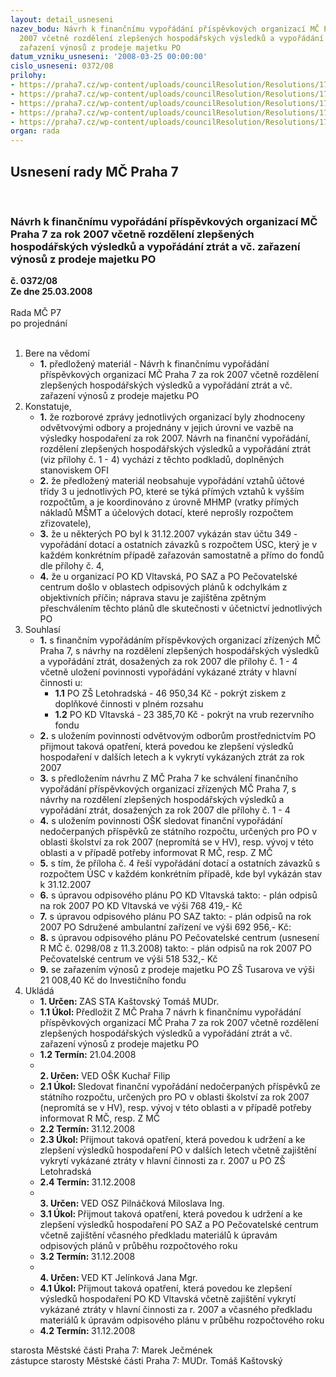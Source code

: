 ```yaml
---
layout: detail_usneseni
nazev_bodu: Návrh k finančnímu vypořádání příspěvkových organizací MČ Praha 7 za rok
  2007 včetně rozdělení zlepšených hospodářských výsledků a vypořádání ztrát a vč.
  zařazení výnosů z prodeje majetku PO
datum_vzniku_usneseni: '2008-03-25 00:00:00'
cislo_usneseni: 0372/08
prilohy:
- https://praha7.cz/wp-content/uploads/councilResolution/Resolutions/17401/12-hvpo07finvyp.xls
- https://praha7.cz/wp-content/uploads/councilResolution/Resolutions/17401/12-hvpo07finvypb.xls
- https://praha7.cz/wp-content/uploads/councilResolution/Resolutions/17401/12-hvpo07finvypc.xls
- https://praha7.cz/wp-content/uploads/councilResolution/Resolutions/17401/12-hvpo07finvypd.xls
- https://praha7.cz/wp-content/uploads/councilResolution/Resolutions/17401/12-hvpo07rekzaa.doc
organ: rada
---
```

<div id="ucUsn_pList" class="usn">
	<span><h2>Usnesení rady MČ Praha 7 </h2>
<br></span><div class="standBody">
<span><h3>Návrh k finančnímu vypořádání příspěvkových organizací MČ Praha 7 za rok 2007 včetně rozdělení zlepšených hospodářských výsledků a vypořádání ztrát a vč. zařazení výnosů z prodeje majetku PO</h3></span><div class="center">
		<strong>č. 0372/08</strong><br>
	</div>
<div class="center">
		<strong>Ze dne 25.03.2008</strong><br><br>
	</div>Rada MČ P7<br> po projednání<br><br><ol>
<li>Bere na vědomí<ul><li>
<strong>1.</strong> předložený materiál - Návrh k finančnímu vypořádání příspěvkových organizací MČ Praha 7 za rok 2007 včetně rozdělení zlepšených hospodářských výsledků a vypořádání ztrát a vč. zařazení výnosů z prodeje majetku PO</li></ul>
</li>
<li>Konstatuje,<ul>
<li>
<strong>1.</strong> že rozborové zprávy jednotlivých organizací byly zhodnoceny odvětvovými odbory a projednány v jejich úrovni ve vazbě na výsledky hospodaření za rok 2007. Návrh na finanční vypořádání, rozdělení zlepšených hospodářských výsledků a vypořádání ztrát (viz přílohy č. 1 - 4) vychází z těchto podkladů, doplněných stanoviskem OFI</li>
<li>
<strong>2.</strong> že předložený materiál neobsahuje vypořádání vztahů účtové třídy 3 u jednotlivých PO,  které se týká přímých vztahů k vyšším rozpočtům, a je koordinováno z úrovně MHMP (vratky přímých nákladů MŠMT a účelových dotací, které neprošly rozpočtem zřizovatele),</li>
<li>
<strong>3.</strong> že u některých PO byl k 31.12.2007 vykázán stav účtu 349 - vypořádání dotací a ostatních závazků s rozpočtem ÚSC, který je v každém konkrétním případě zařazován samostatně a přímo do fondů dle přílohy č. 4,</li>
<li>
<strong>4.</strong> že u organizací  PO KD Vltavská, PO SAZ a PO Pečovatelské centrum došlo v oblastech odpisových plánů k odchylkám z objektivních příčin; náprava stavu je zajištěna zpětným přeschválením těchto plánů dle skutečnosti v účetnictví jednotlivých PO    </li>
</ul>
</li>
<li>Souhlasí<ul>
<li>
<strong>1.</strong> s finančním vypořádáním příspěvkových organizací zřízených MČ Praha 7, s návrhy na rozdělení zlepšených hospodářských výsledků a vypořádání ztrát, dosažených za rok 2007 dle přílohy č. 1 - 4  včetně   uložení povinnosti vypořádání vykázané ztráty v hlavní činnosti u: <ul>
<li>
<strong>1.1</strong> PO ZŠ Letohradská -  46 950,34 Kč - pokrýt ziskem z doplňkové činnosti v plném rozsahu </li>
<li>
<strong>1.2</strong> PO KD Vltavská      -  23 385,70 Kč   - pokrýt na vrub rezervního fondu     </li>
</ul>
</li>
<li>
<strong>2.</strong> s uložením povinnosti odvětvovým odborům prostřednictvím PO přijmout taková opatření, která    povedou ke zlepšení výsledků hospodaření v dalších letech a k vykrytí vykázaných ztrát za rok 2007 </li>
<li>
<strong>3.</strong> s předložením návrhu Z MČ Praha 7 ke schválení finančního vypořádání příspěvkových organizací zřízených MČ Praha 7, s návrhy na rozdělení zlepšených hospodářských výsledků a vypořádání ztrát, dosažených za rok 2007 dle přílohy č. 1 - 4 </li>
<li>
<strong>4.</strong> s uložením povinnosti OŠK sledovat finanční vypořádání nedočerpaných příspěvků ze státního rozpočtu, určených pro PO v oblasti školství za rok 2007 (nepromítá se v HV), resp. vývoj v této oblasti a v případě potřeby informovat R MČ, resp. Z MČ</li>
<li>
<strong>5.</strong> s tím, že příloha č. 4 řeší vypořádání dotací a ostatních závazků s rozpočtem ÚSC v každém konkrétním případě, kde byl vykázán stav k 31.12.2007</li>
<li>
<strong>6.</strong> s úpravou odpisového plánu PO KD Vltavská  takto: - plán odpisů na rok 2007 PO KD Vltavská ve výši  768 419,- Kč</li>
<li>
<strong>7.</strong> s  úpravou odpisového plánu PO SAZ  takto: - plán odpisů na rok 2007 PO Sdružené ambulantní zařízení ve výši  692 956,- Kč:</li>
<li>
<strong>8.</strong> s  úpravou odpisového plánu PO Pečovatelské centrum (usnesení R MČ č. 0298/08 z 11.3.2008) takto: - plán odpisů na rok 2007 PO Pečovatelské centrum ve výši  518 532,- Kč</li>
<li>
<strong>9.</strong> se zařazením výnosů z prodeje majetku PO ZŠ Tusarova ve výši 21 008,40 Kč do Investičního fondu   </li>
</ul>
</li>
<li>Ukládá<ul>
<li>
<strong>1. Určen: </strong>ZAS STA Kaštovský Tomáš MUDr.</li>
<li>
<strong>1.1 Úkol: </strong>Předložit Z MČ Praha 7 návrh k finančnímu vypořádání příspěvkových organizací MČ Praha 7 za rok 2007 včetně rozdělení zlepšených hospodářských výsledků a vypořádání ztrát a vč. zařazení výnosů z prodeje majetku PO</li>
<li>
<strong>1.2 Termín: </strong>21.04.2008</li>
<li>
<strong><br>2. Určen: </strong>VED OŠK Kuchař Filip</li>
<li>
<strong>2.1 Úkol: </strong>Sledovat finanční vypořádání nedočerpaných příspěvků ze státního rozpočtu, určených pro   PO v oblasti školství za rok 2007 (nepromítá se v HV), resp. vývoj v této oblasti a v případě potřeby informovat R MČ, resp. Z MČ</li>
<li>
<strong>2.2 Termín: </strong>31.12.2008</li>
<li>
<strong>2.3 Úkol: </strong>Přijmout taková opatření, která povedou k udržení a ke zlepšení výsledků hospodaření PO v dalších letech včetně zajištění  vykrytí vykázané ztráty v hlavní činnosti  za r. 2007 u PO ZŠ Letohradská</li>
<li>
<strong>2.4 Termín: </strong>31.12.2008</li>
<li>
<strong><br>3. Určen: </strong>VED OSZ Pilnáčková Miloslava Ing.</li>
<li>
<strong>3.1 Úkol: </strong>Přijmout taková opatření, která povedou k udržení a ke zlepšení výsledků hospodaření PO SAZ a PO Pečovatelské centrum včetně zajištění včasného předkladu materiálů k úpravám odpisových plánů v průběhu rozpočtového roku</li>
<li>
<strong>3.2 Termín: </strong>31.12.2008</li>
<li>
<strong><br>4. Určen: </strong>VED KT Jelínková Jana Mgr.</li>
<li>
<strong>4.1 Úkol: </strong>Přijmout taková opatření, která povedou ke zlepšení výsledků hospodaření PO KD Vltavská včetně zajištění vykrytí vykázané ztráty v hlavní činnosti  za r. 2007  a včasného předkladu materiálů k úpravám odpisového plánu v průběhu rozpočtového roku</li>
<li>
<strong>4.2 Termín: </strong>31.12.2008</li>
</ul>
</li>
</ol>starosta Městské části Praha 7: Marek Ječmének<br>zástupce starosty Městské části Praha 7: MUDr. Tomáš Kaštovský 
</div>
</div>
